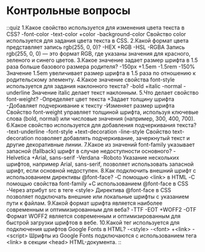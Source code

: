 # Контрольные вопросы

<!-- prettier-ignore-start -->

::quiz
1.Какое свойство используется для изменения цвета текста в CSS?
-font-color
-text-color
+color
-background-color
Свойство color используется для задания цвета текста в CSS.
2.Какой формат цвета представляет запись rgb(255, 0, 0)?
-HEX
+RGB
-HSL
-RGBA
Запись rgb(255, 0, 0) — это формат RGB, где указаны значения для красного, зеленого и синего цветов.
3.Какое значение задает размер шрифта в 1.5 раза больше базового размера родителя?
-150px
+1.5em
-1.5rem
-150%
Значение 1.5em увеличивает размер шрифта в 1.5 раза по отношению к родительскому элементу.
4.Какое значение свойства font-style используется для задания наклонного текста?
-bold
+italic
-normal
-underline
Значение italic делает текст наклонным.
5.Что делает свойство font-weight?
-Определяет цвет текста
+Задает толщину шрифта
-Добавляет подчеркивание к тексту
-Изменяет размер шрифта
Свойство font-weight управляет толщиной шрифта, используя ключевые слова (bold, normal) или числовые значения (например, 300, 400, 700).
6.Какое свойство используется для добавления подчеркивания текста?
-text-underline
-font-style
+text-decoration
-line-style
Свойство text-decoration позволяет добавлять подчеркивание, зачеркнутый текст и другие декоративные линии.
7.Какое из значений font-family указывает запасной (fallback) шрифт в случае недоступности основного?
-Helvetica
+Arial, sans-serif
-Verdana
-Roboto
Указание нескольких шрифтов, например Arial, sans-serif, позволяет использовать запасной шрифт, если основной недоступен.
8.Как подключить внешний шрифт с использованием директивы @font-face?
-С помощью &lt;link&gt; в HTML
-С помощью свойства font-family
+С использованием @font-face в CSS
-Через атрибут src в теге &lt;style&gt;
Директива @font-face в CSS позволяет подключать внешние или локальные шрифты с указанием пути к файлам.
9.Какой формат шрифта является наиболее современным и оптимизированным для веба?
-TTF
-EOT
+WOFF2
-OTF
Формат WOFF2 является современным и оптимизированным для быстрой загрузки шрифтов в вебе.
10.Какой тег используется для подключения шрифтов Google Fonts в HTML?
-&lt;style&gt;
-&lt;font&gt;
+&lt;link&gt;
-&lt;script&gt;
Шрифты из Google Fonts подключаются с использованием тега &lt;link&gt; в секции &lt;head&gt; HTML-документа.
::

<!-- prettier-ignore-end -->
